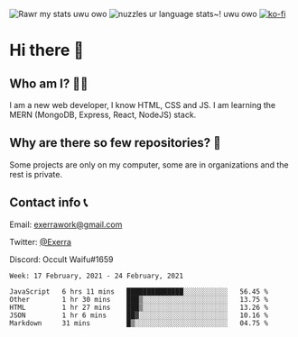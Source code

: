 ![Rawr my stats uwu owo](https://github-readme-stats.vercel.app/api?username=Exerra&show_icons=true&theme=buefy)
![nuzzles ur language stats~! uwu owo](https://github-readme-stats.vercel.app/api/top-langs/?username=Exerra&layout=compact)
[![ko-fi](https://www.ko-fi.com/img/githubbutton_sm.svg)](https://ko-fi.com/X8X130H96)
# Hi there 👋
## Who am I? 🙋‍♀️
I am a new web developer, I know HTML, CSS and JS. I am learning the MERN (MongoDB, Express, React, NodeJS) stack.
## Why are there so few repositories? 🤔
Some projects are only on my computer, some are in organizations and the rest is private.
## Contact info 📞
Email: [exerrawork@gmail.com](mailto:exerrawork@gmail.com)

Twitter: [@Exerra](https://twitter.com/exerra)

Discord: Occult Waifu#1659

<!--START_SECTION:waka-->
```text
Week: 17 February, 2021 - 24 February, 2021

JavaScript   6 hrs 11 mins   ██████████████░░░░░░░░░░░   56.45 % 
Other        1 hr 30 mins    ███▒░░░░░░░░░░░░░░░░░░░░░   13.75 % 
HTML         1 hr 27 mins    ███▒░░░░░░░░░░░░░░░░░░░░░   13.26 % 
JSON         1 hr 6 mins     ██▓░░░░░░░░░░░░░░░░░░░░░░   10.16 % 
Markdown     31 mins         █▒░░░░░░░░░░░░░░░░░░░░░░░   04.75 % 
```
<!--END_SECTION:waka-->

